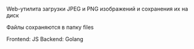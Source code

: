 Web-утилита загрузки JPEG и PNG изображений и сохранения их на диск

Файлы сохраняются в папку files


Frontend: JS Backend: Golang
